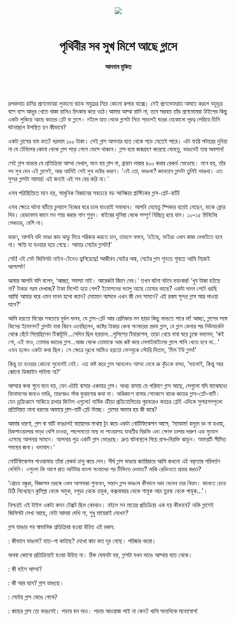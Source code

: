 <div align=center>
<img src=https://images.prothomalo.com/prothomalo-bangla/2021-01/1d75151c-eff9-4e9f-ac28-aebc4618d00f/palo_bangla_og.png />
<br><br>
<h1>পৃথিবীর সব সুখ মিশে আছে গ্লাসে</h1>
<h4>আদনান মুকিত</h4>
<br><br>
</div>

রূপকথায় রানির প্রাণভোমরা লুকানো থাকে সমুদ্রের নিচে কোনো রুপার বাক্সে। সেই প্রাণভোমরায় আঘাত করলে বহুদূরে বসে বসে আঙুর খেতে থাকা রানিও চিৎকার করে ওঠে।আমার আম্মা রানি না, তবে সম্ভবত তাঁর প্রাণভোমরা টাইপের কিছু একটা লুকিয়ে আছে কাচের প্লেট বা গ্লাসে। নইলে হাত থেকে গ্লাসটা নিচে পড়লেই ঘরের যেকোনো দূরত্ব পেরিয়ে তিনি ঘটনাস্থলে উপস্থিত হন কীভাবে?

একটা গ্লাসের দাম কত? ধরলাম ১০০ টাকা। সেই গ্লাস আপনার হাত থেকে পড়ে যেতেই পারে। এটা হ্যারি পটারের দুনিয়া না যে টেবিলের কোনা থেকে গ্লাস পড়ে গেলে ভেসে থাকবে। গ্লাস হয়ে জন্মগ্রহণ করেছে যেহেতু, ভাঙনেই তার অবসান!

সেই গ্লাস ভাঙার যে প্রতিক্রিয়া আম্মা দেখান, মনে হয় গ্লাস না, ব্রায়ান লারার ৪০০ করার রেকর্ড ভেঙেছে। মনে হয়, তাঁর সব সুখ যেন এই গ্লাসেই, আর আমিই সেই সুখ নষ্টের কারণ। ‘এই তো, ভাঙলা? জানতাম গ্লাসটা তুমিই ভাঙবা। এত সুন্দর গ্লাসটা আমার! এই জন্যই এই সব বের করি না।’

এসব পরিস্থিতিতে মনে হয়, আধুনিক বিজ্ঞানের সবচেয়ে বড় আবিষ্কার প্লাস্টিকের গ্লাস-প্লেট-বাটি!

এসব ক্ষেত্রে ঘটনা ঘটিয়ে চুপচাপ নিজের ঘরে চলে যাওয়াই সমাধান। আপনি যেহেতু স্পিকার হয়েই গেছেন, মাকে ফ্লোর দিন। হেডফোন কানে মন শান্ত করার গান শুনুন। বাইরের দুনিয়া থেকে সম্পূর্ণ বিচ্ছিন্ন হয়ে যান। ১০–১৫ মিনিটের লেকচার, বেশি না।

কারণ, আপনি যদি ভাঙা কাচ ঝাড়ু দিয়ে পরিষ্কার করতে চান, তাহলে বলবে, ‘হইছে, ভাইঙা এখন কাজ দেখাইতে হবে না। ক্ষতি যা হওয়ার হয়ে গেছে। আমার সেটের গ্লাসটা!’

সেট! এই সেট জিনিসটা নাইন-টেনেও ভুগিয়েছে! আজীবন সেটের অঙ্ক, সেটের গ্লাস শুনতে শুনতে আমি নিজেই আপসেট!

আবার আপনি যদি বলেন, ‘আচ্ছা, সমস্যা নাই। আরেকটা কিনে দেব।’ তখন ঘটনা ঘটবে ভয়ংকর! ‘খুব টাকা হইছে না? টাকার গরম দেখাচ্ছ? টাকা দিলেই হয়ে গেল? ইমোশনের ভ্যালু আছে তোমার কাছে? একটা দানব পেটে ধরছি আমি! আমার ঘরে এমন দানব হলো ক্যান? মেহমান আসলে এখন কী দেব সামনে? এই রকম সুন্দর গ্লাস আর পাওয়া যাবে?’

আমি হয়তো বিশ্বের সবচেয়ে দুর্বল দানব, যে গ্লাস-প্লেট আর প্রেমিকার মন ছাড়া কিছু ভাঙতে পারে না! আচ্ছা, গ্লাসের সঙ্গে কিসের ইমোশন? গ্লাসটা বাবা কিনে এনেছিলেন, কষ্টের টাকায় কেনা সংসারের প্রথম গ্লাস, যে গ্লাস কেনার পর নিউমার্কেট থেকে হেঁটে গিয়েছিলেন টিকাটুলি...সেদিন ছিল হরতাল...পুলিশের টিয়ারশেল, তাড়া খেয়ে বাবা ঘরে ঢুকে বললেন, ‘কই গো, এই নাও, তোমার কাচের গ্লাস...আজ থেকে তোমাকে আর কষ্ট করে মেলাইমাইনের গ্লাসে পানি খেতে হবে না...’ এমন হলেও একটা কথা ছিল। সে ক্ষেত্রে দুঃখে আমিও হয়তো ফেসবুকে স্টোরি দিতাম, ‘মিস ইউ গ্লাস!’

কিন্তু তা হওয়ার কোনো সুযোগই নেই। এত কষ্ট করে গ্লাস আনলেও আম্মা দেখে ভ্রু কুঁচকে বলত, ‘ভালোই, কিন্তু আর কোনো ডিজাইন পাইলা না?’

আম্মার কথা শুনে মনে হয়, যেন এটাই বাসার একমাত্র গ্লাস। অথচ বাসায় যে পরিমাণ গ্লাস আছে, সেগুলো যদি মাঝেমধ্যে বিনোদনের জন্যও ভাঙি, তারপরও স্টক ফুরানোর কথা না। অধিকাংশ বাসার শোকেসে থাকে কাচের গ্লাস-প্লেট-বাটি। যেন ড্রয়িংরুমে সাজিয়ে রাখার জিনিস এগুলো! বার্ষিক ক্রীড়া প্রতিযোগিতার পুরস্কারও কাচের প্লেট! এদিকে সুপারশপগুলো প্রতিনিয়ত নানা ধরনের অফারে গ্লাস-বাটি প্লেট দিচ্ছে। গ্লাসের অভাব হয় কী করে?

আমার ধারণা, গ্লাস বা বাটি ভাঙলেই মায়েদের মাথায় টুং করে একটা নোটিফিকেশন আসে, ‘ম্যাডাম! হলুদে রং না হওয়া, রিকশাওয়ালার ভাড়া বেশি চাওয়া, পছন্দমতো মাছ না পাওয়াসহ যাবতীয় বিরক্তি এবং ক্ষোভ ঢালার দারুণ এক সুযোগ এসেছে আপনার সামনে। আপনার পুত্র একটি গ্লাস ভেঙেছে। দ্রুত ঘটনাস্থলে গিয়ে রাগ–বিরক্তি ঝাড়ুন। অফারটি সীমিত সময়ের জন্য। ধন্যবাদ।’

নোটিফিকেশন পাওয়ামাত্র তাঁরা রেকর্ড চালু করে দেন। দীর্ঘ গ্লাস ভাঙার ক্যারিয়ারে আমি কখনো এই বক্তৃতার পরিবর্তন দেখিনি। এগুলো কি আগে রাত আটটার বাংলা সংবাদের পর টিভিতে দেখাত? নাকি রেডিওতে প্রচার করত?

‘শ্রোতা বন্ধুরা, বিজ্ঞাপন তরঙ্গে এখন আপনারা শুনবেন, সন্তান গ্লাস ভাঙলে কীভাবে বকা দেবেন তার নিয়ম। জানতে চেয়ে চিঠি লিখেছেন কুমিল্লা থেকে অমুক, বগুড়া থেকে তমুক, কক্সবাজার থেকে শামুক আর তুরস্ক থেকে পামুক...’।

নিশ্চয়ই এই টাইপ একটা কমন টেক্সট ছিল কোথাও। নইলে সব মায়ের প্রতিক্রিয়া এক হয় কীভাবে? নাকি গ্লাসেই জিনিসটা লেখা আছে, যেটা আমরা দেখি না, শুধু মায়েরাই দেখেন?

গ্লাস ভাঙার পর স্বাভাবিক প্রতিক্রিয়া হওয়া উচিত এই রকম:

: কীভাবে ভাঙলা? হাত-পা কাটছে? দেখো কাচ কত দূর গেছে। পরিষ্কার করো।

অথবা কোনো প্রতিক্রিয়াই হওয়া উচিত না। ঠিক যেমনটা হয়, গ্লাসটা যখন ভাঙে আম্মার হাত থেকে।

: কী হইল আম্মা?

: কী আর হবে? গ্লাস ভাঙছে।

: সেটের গ্লাস ভেঙে গেলে?

: কাচের গ্লাস তো ভাঙবেই। পড়ায় মন দাও। পড়ার আওয়াজ পাই না কেন? খালি অন্যদিকে মনোযোগ!
